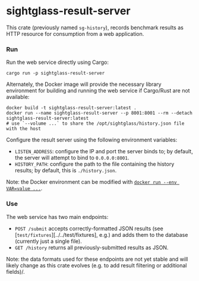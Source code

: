 sightglass-result-server
========================

This crate (previously named `sg-history`), records benchmark results as HTTP resource for
consumption from a web application.

### Run

Run the web service directly using Cargo:

```
cargo run -p sightglass-result-server
```

Alternately, the Docker image will provide the necessary library environment for building and
running the web service if Cargo/Rust are not available:

```
docker build -t sightglass-result-server:latest .
docker run --name sightglass-result-server --p 8001:8001 --rm --detach sightglass-result-server:latest
# use `--volume ...` to share the /opt/sightglass/history.json file with the host
```

Configure the result server using the following environment variables:
 - `LISTEN_ADDRESS`: configure the IP and port the server binds to; by default, the server will
   attempt to bind to `0.0.0.0:8001`.
 - `HISTORY_PATH`: configure the path to the file containing the history results; by default, this
   is `./history.json`.

Note: the Docker environment can be modified with [`docker run --env
VAR=value ...`](https://docs.docker.com/engine/reference/commandline/run/#set-environment-variables--e---env---env-file).

### Use

The web service has two main endpoints:
 - `POST /submit` accepts correctly-formatted JSON results (see
   [`test/fixtures`][../../test/fixtures], e.g.) and adds them to the database (currently just a
   single file).
 - `GET /history` returns all previously-submitted results as JSON. 

Note: the data formats used for these endpoints are not yet stable and will likely change as this
crate evolves (e.g. to add result filtering or additional fields)/.
